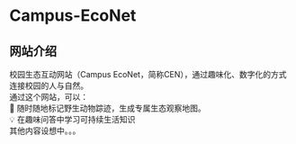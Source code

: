 # Campus-EcoNet
## 网站介绍  
校园生态互动网站（Campus EcoNet，简称CEN），通过趣味化、数字化的方式连接校园的人与自然。  
通过这个网站，可以：  
🌿 随时随地标记野生动物踪迹，生成专属生态观察地图。  
💡 在趣味问答中学习可持续生活知识  
其他内容设想中。。。  
